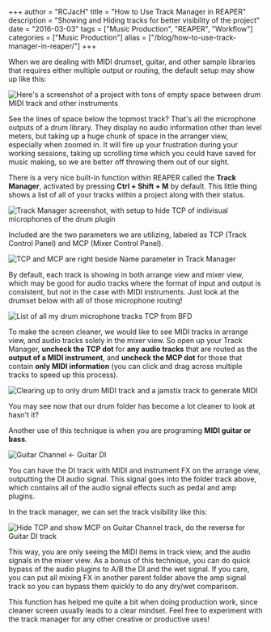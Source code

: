 +++
author = "RCJacH"
title =  "How to Use Track Manager in REAPER"
description = "Showing and Hiding tracks for better visibility of the project"
date = "2016-03-03"
tags = ["Music Production", "REAPER", "Workflow"]
categories = ["Music Production"]
alias = ["/blog/how-to-use-track-manager-in-reaper/"]
+++

When we are dealing with MIDI drumset, guitar, and other sample libraries that requires either multiple output or routing, the default setup may show up like this:

![Here's a screenshot of a project with tons of empty space between drum MIDI track and other instruments](https://cloud.githubusercontent.com/assets/12930244/13467077/9a31c95c-e0d7-11e5-8d05-038749b0fbdb.png)

See the lines of space below the topmost track? That's all the microphone outputs of a drum library. They display no audio information other than level meters, but taking up a huge chunk of space in the arranger view, especially when zoomed in. It will fire up your frustration during your working sessions, taking up scrolling time which you could have saved for music making, so we are better off throwing them out of our sight.

There is a very nice built-in function within REAPER called the **Track Manager**, activated by pressing **Ctrl + Shift + M** by default. This little thing shows a list of all of your tracks within a project along with their status.

![Track Manager screenshot, with setup to hide TCP of indivisual microphones of the drum plugin](https://cloud.githubusercontent.com/assets/12930244/13467078/9b80ca74-e0d7-11e5-9cc5-e6b67a8143e8.png)

Included are the two parameters we are utilizing, labeled as TCP (Track Control Panel) and MCP (Mixer Control Panel).

![TCP and MCP are right beside Name parameter in Track Manager](https://cloud.githubusercontent.com/assets/12930244/13467340/cc5b544c-e0d8-11e5-8386-65f4e23d5284.png)

By default, each track is showing in both arrange view and mixer view, which may be good for audio tracks where the format of input and output is consistent, but not in the case with MIDI instruments. Just look at the drumset below with all of those microphone routing!

![List of all my drum microphone tracks TCP from BFD](https://cloud.githubusercontent.com/assets/12930244/13467071/9a003b4e-e0d7-11e5-970b-b66b66cfec1c.png)

To make the screen cleaner, we would like to see MIDI tracks in arrange view, and audio tracks solely in the mixer view. So open up your Track Manager, **uncheck the TCP dot** for **any audio tracks** that are routed as the **output of a MIDI instrument**, and **uncheck the MCP dot** for those that contain **only MIDI information** (you can click and drag across multiple tracks to speed up this process).

![Clearing up to only drum MIDI track and a jamstix track to generate MIDI](https://cloud.githubusercontent.com/assets/12930244/13467073/9a04aba2-e0d7-11e5-8322-d69512412171.png)

You may see now that our drum folder has become a lot cleaner to look at hasn't it?

Another use of this technique is when you are programing **MIDI guitar or bass**.

![Guitar Channel <- Guitar DI](https://cloud.githubusercontent.com/assets/12930244/13467074/9a064bb0-e0d7-11e5-82b0-94c077726904.png)

You can have the DI track with MIDI and instrument FX on the arrange view, outputting the DI audio signal. This signal goes into the folder track above, which contains all of the audio signal effects such as pedal and amp plugins.

In the track manager, we can set the track visibility like this:

![Hide TCP and show MCP on Guitar Channel track, do the reverse for Guitar DI track](https://cloud.githubusercontent.com/assets/12930244/13467072/9a012fcc-e0d7-11e5-9f2c-546a30878d20.png)

This way, you are only seeing the MIDI items in track view, and the audio signals in the mixer view. As a bonus of this technique, you can do quick bypass of the audio plugins to A/B the DI and the wet signal. If you care, you can put all mixing FX in another parent folder above the amp signal track so you can bypass them quickly to do any dry/wet comparison.

This function has helped me quite a bit when doing production work, since cleaner screen usually leads to a clear mindset. Feel free to experiment with the track manager for any other creative or productive uses!
